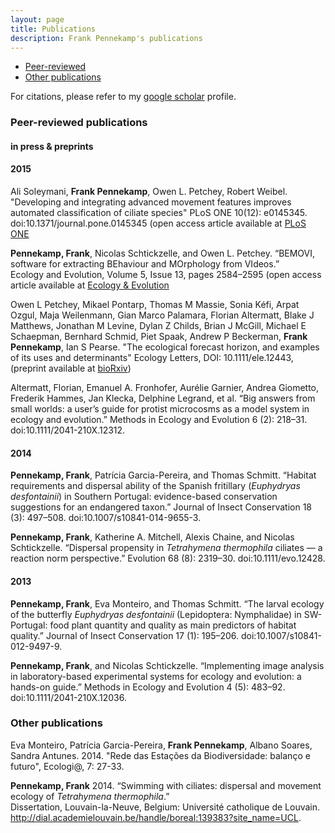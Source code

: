 ```yaml
---
layout: page
title: Publications
description: Frank Pennekamp's publications
---
```


<div class="navbar">
    <div class="navbar-inner">
        <ul class="nav">
            <li><a href="#Peer-reviewed">Peer-reviewed</a></li>
            <li><a href="#others">Other publications</a></li>
        </ul>
    </div>
</div>

For citations, please refer to my [google scholar](http://scholar.google.de/citations?user=yRx8FTsAAAAJ&hl=de) profile.    

### <a name="Peer-reviewed"></a>Peer-reviewed publications

#### in press & preprints   

#### 2015

Ali Soleymani, **Frank Pennekamp**, Owen L. Petchey, Robert Weibel. "Developing and integrating advanced movement features improves automated classification of ciliate species"
PLoS ONE 10(12): e0145345. doi:10.1371/journal.pone.0145345 (open access article available at [PLoS ONE](http://journals.plos.org/plosone/article?id=10.1371/journal.pone.0145345)

**Pennekamp, Frank**, Nicolas Schtickzelle, and Owen L. Petchey. “BEMOVI, software for extracting BEhaviour and MOrphology from VIdeos.”         
Ecology and Evolution, Volume 5, Issue 13, pages 2584–2595 (open access article available at [Ecology & Evolution](http://onlinelibrary.wiley.com/doi/10.1002/ece3.1529/abstract)

Owen L Petchey, Mikael Pontarp, Thomas M Massie, Sonia Kéfi, Arpat Ozgul, Maja Weilenmann, Gian Marco Palamara, Florian Altermatt, Blake J Matthews, Jonathan M Levine, Dylan Z Childs, Brian J McGill, Michael E Schaepman, Bernhard Schmid, Piet Spaak, Andrew P Beckerman, **Frank Pennekamp**, Ian S Pearse. 
"The ecological forecast horizon, and examples of its uses and determinants" Ecology Letters, DOI: 10.1111/ele.12443, (preprint available at [bioRxiv](http://dx.doi.org/10.1101/013441))

Altermatt, Florian, Emanuel A. Fronhofer, Aurélie Garnier, Andrea Giometto, Frederik Hammes, Jan Klecka, Delphine Legrand, et al. “Big answers from small worlds: a user’s guide for protist microcosms as a model system in ecology and evolution.”
Methods in Ecology and Evolution 6 (2): 218–31. doi:10.1111/2041-210X.12312.


#### 2014

**Pennekamp, Frank**, Patrícia Garcia-Pereira, and Thomas Schmitt. 
“Habitat requirements and dispersal ability of the Spanish fritillary (_Euphydryas desfontainii_) in Southern Portugal: evidence-based conservation suggestions for an endangered taxon.” 
Journal of Insect Conservation 18 (3): 497–508. doi:10.1007/s10841-014-9655-3.

**Pennekamp, Frank**, Katherine A. Mitchell, Alexis Chaine, and Nicolas Schtickzelle. 
“Dispersal propensity in _Tetrahymena thermophila_ ciliates — a reaction norm perspective.” 
Evolution 68 (8): 2319–30. doi:10.1111/evo.12428.   

    
#### 2013

**Pennekamp, Frank**, Eva Monteiro, and Thomas Schmitt. 
“The larval ecology of the butterfly _Euphydryas desfontainii_ (Lepidoptera: Nymphalidae) in SW-Portugal: food plant quantity and quality as main predictors of habitat quality.” 
Journal of Insect Conservation 17 (1): 195–206. doi:10.1007/s10841-012-9497-9.   

**Pennekamp, Frank**, and Nicolas Schtickzelle. 
“Implementing image analysis in laboratory-based experimental systems for ecology and evolution: a hands-on guide.”
Methods in Ecology and Evolution 4 (5): 483–92. doi:10.1111/2041-210X.12036.    


### <a name="others"></a>Other publications

Eva Monteiro, Patrícia Garcia-Pereira, **Frank Pennekamp**, Albano Soares, Sandra Antunes. 2014. "Rede das Estações da Biodiversidade: balanço e futuro", Ecologi@, 7: 27-33.

**Pennekamp, Frank** 2014. “Swimming with ciliates: dispersal and movement ecology of *Tetrahymena thermophila*.”     
Dissertation, Louvain-la-Neuve, Belgium: Université catholique de Louvain.     
http://dial.academielouvain.be/handle/boreal:139383?site_name=UCL.



